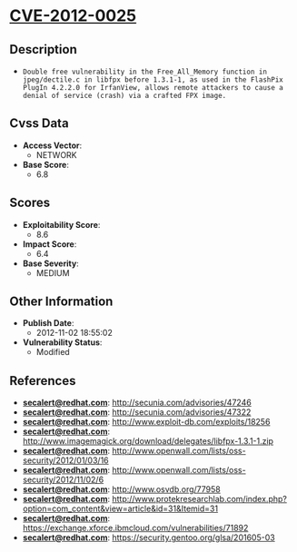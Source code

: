 
# [CVE-2012-0025](http://secunia.com/advisories/47246)

## Description

- `Double free vulnerability in the Free_All_Memory function in jpeg/dectile.c in libfpx before 1.3.1-1, as used in the FlashPix PlugIn 4.2.2.0 for IrfanView, allows remote attackers to cause a denial of service (crash) via a crafted FPX image.`

## Cvss Data

- **Access Vector**:
  - NETWORK
- **Base Score**:
  - 6.8

## Scores

- **Exploitability Score**:
  - 8.6
- **Impact Score**:
  - 6.4
- **Base Severity**:
  - MEDIUM

## Other Information

- **Publish Date**:
  - 2012-11-02 18:55:02
- **Vulnerability Status**:
  - Modified

## References

- **secalert@redhat.com**: http://secunia.com/advisories/47246
- **secalert@redhat.com**: http://secunia.com/advisories/47322
- **secalert@redhat.com**: http://www.exploit-db.com/exploits/18256
- **secalert@redhat.com**: http://www.imagemagick.org/download/delegates/libfpx-1.3.1-1.zip
- **secalert@redhat.com**: http://www.openwall.com/lists/oss-security/2012/01/03/16
- **secalert@redhat.com**: http://www.openwall.com/lists/oss-security/2012/11/02/6
- **secalert@redhat.com**: http://www.osvdb.org/77958
- **secalert@redhat.com**: http://www.protekresearchlab.com/index.php?option=com_content&view=article&id=31&Itemid=31
- **secalert@redhat.com**: https://exchange.xforce.ibmcloud.com/vulnerabilities/71892
- **secalert@redhat.com**: https://security.gentoo.org/glsa/201605-03
